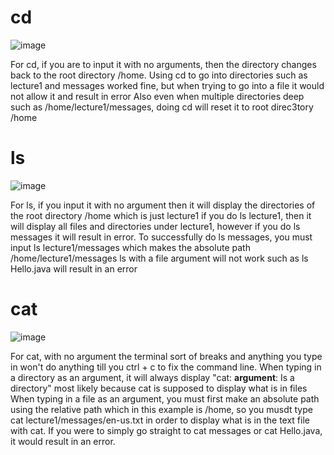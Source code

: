 # cd
![image](https://github.com/nathantruong0205/cse15l-lab-reports/assets/108157832/e1f4a58c-2399-4406-874e-28ac92569091)

For cd, if you are to input it with no arguments, then the directory changes back to the root directory /home.
Using cd to go into directories such as lecture1 and messages worked fine, but when trying to go into a file it would not allow it and result in error
Also even when multiple directories deep such as /home/lecture1/messages, doing cd will reset it to root direc3tory /home


# ls
![image](https://github.com/nathantruong0205/cse15l-lab-reports/assets/108157832/84b441f5-2adc-4b20-bc56-33458525a5f2)

For ls, if you input it with no argument then it will display the directories of the root directory /home which is just lecture1
if you do ls lecture1, then it will display all files and directories under lecture1, however if you do ls messages it will result in error. To successfully do ls messages, you must input ls lecture1/messages which makes the absolute path /home/lecture1/messages
ls with a file argument will not work such as ls Hello.java will result in an error 


# cat
![image](https://github.com/nathantruong0205/cse15l-lab-reports/assets/108157832/51e0b8ae-4a3e-45da-aeed-3fc9475d5d90)

For cat, with no argument the terminal sort of breaks and anything you type in won't do anything till you ctrl + c to fix the command line.
When typing in a directory as an argument, it will always display "cat: **argument**: Is a directory" most likely because cat is supposed to display what is in files
When typing in a file as an argument, you must first make an absolute path using the relative path which in this example is /home, so you musdt type cat lecture1/messages/en-us.txt in order to display what is in the text file with cat. If you were to simply go straight to cat messages or cat Hello.java, it would result in an error. 
